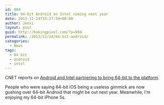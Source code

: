 ```yaml
---
id: 904
title: 64-bit Android on Intel coming next year
date: 2013-11-24T15:27:59+00:00
author: Jenxi
layout: post
guid: http://bakingpixel.com/?p=904
permalink: /2013/11/24/64-bit-android/
categories:
  - News
tags:
  - 64 bit
  - android
  - intel
---
```

CNET reports on [Android and Intel partnering to bring 64-bit to the platform](http://news.cnet.com/8301-1035_3-57613424-94/heads-up-apple-here-comes-64-bit-android-on-intel/).

People who were saying 64-bit iOS being a useless gimmick are now gushing over 64-bit Android that might be out next year. Meanwhile, I’m enjoying my 64-bit iPhone 5s.